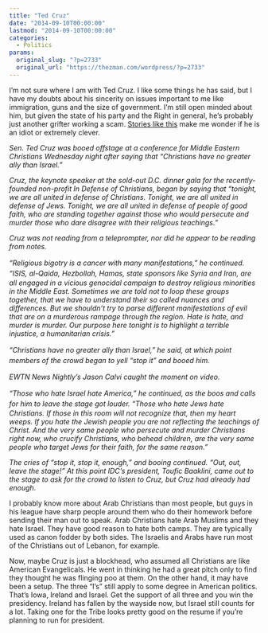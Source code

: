 ```yaml
---
title: "Ted Cruz"
date: "2014-09-10T00:00:00"
lastmod: "2014-09-10T00:00:00"
categories:
  - Politics
params:
  original_slug: "?p=2733"
  original_url: "https://thezman.com/wordpress/?p=2733"
---
```


I’m not sure where I am with Ted Cruz. I like some things he has said,
but I have my doubts about his sincerity on issues important to me like
immigration, guns and the size of government. I’m still open minded
about him, but given the state of his party and the Right in general,
he’s probably just another grifter working a scam. <a
href="http://dailycaller.com/2014/09/10/ted-cruz-booed-off-stage-at-middle-east-christian-conference-video/"
rel="noopener noreferrer" target="_blank">Stories like this</a> make me
wonder if he is an idiot or extremely clever.

*Sen. Ted Cruz was booed offstage at a conference for Middle Eastern
Christians Wednesday night after saying that “Christians have no greater
ally than Israel.”*

*Cruz, the keynote speaker at the sold-out D.C. dinner gala for the
recently-founded non-profit In Defense of Christians, began by saying
that “tonight, we are all united in defense of Christians. Tonight, we
are all united in defense of Jews. Tonight, we are all united in defense
of people of good faith, who are standing together against those who
would persecute and murder those who dare disagree with their religious
teachings.”*

*Cruz was not reading from a teleprompter, nor did he appear to be
reading from notes.*

*<span style="line-height: 1.5em;">“Religious bigotry is a cancer with
many manifestations,” he continued. “</span>ISIS, al-Qaida, Hezbollah,
Hamas, state sponsors like Syria and Iran, are all engaged in a vicious
genocidal campaign to destroy religious minorities in the Middle
East. Sometimes we are told not to loop these groups together, that we
have to understand their so called nuances and differences. But we
shouldn’t try to parse different manifestations of evil that are on a
murderous rampage through the region. Hate is hate, and murder is
murder. Our purpose here tonight is to highlight a terrible injustice, a
humanitarian crisis.”*

*<span style="line-height: 1.5em;">“Christians have no greater ally than
Israel,” he said, at which point members of the crowd began to yell
“stop it” and booed him.</span>*

*EWTN News Nightly’s Jason Calvi caught the moment on video.*

*<span style="line-height: 1.5em;">“Those who hate Israel hate America,”
he continued, as the boos and calls for him to leave the stage got
louder. “</span>Those who hate Jews hate Christians. If those in this
room will not recognize that, then my heart weeps. If you hate the
Jewish people you are not reflecting the teachings of Christ. And the
very same people who persecute and murder Christians right now, who
crucify Christians, who behead children, are the very same people who
target Jews for their faith, for the same reason.”*

*The cries of “stop it, stop it, enough,” and booing continued. “Out,
out, leave the stage!” At this point IDC’s president, Toufic Baaklini,
came out to the stage to ask for the crowd to listen to Cruz, but Cruz
had already had enough.*

I probably know more about Arab Christians than most people, but guys in
his league have sharp people around them who do their homework before
sending their man out to speak. Arab Christians hate Arab Muslims and
they hate Israel. They have good reason to hate both camps. They are
typically used as canon fodder by both sides. The Israelis and Arabs
have run most of the Christians out of Lebanon, for example.

Now, maybe Cruz is just a blockhead, who assumed all Christians are like
American Evangelicals. He went in thinking he had a great pitch only to
find they thought he was flinging poo at them. On the other hand, it may
have been a setup. The three “I’s” still apply to some degree in
American politics. That’s Iowa, Ireland and Israel. Get the support of
all three and you win the presidency. Ireland has fallen by the wayside
now, but Israel still counts for a lot. Taking one for the Tribe looks
pretty good on the resume if you’re planning to run for president.
